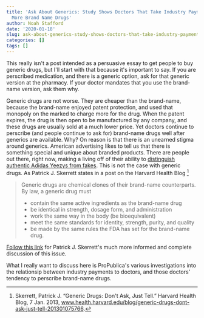 ```yaml
---
title: 'Ask About Generics: Study Shows Doctors That Take Industry Payments Perscribe
  More Brand Name Drugs'
author: Noah Stafford
date: '2020-01-18'
slug: ask-about-generics-study-shows-doctors-that-take-industry-payments-perscribe-more-brand-name-drugs
categories: []
tags: []
---
```


This really isn't a post intended as a persuasive essay to get people to buy generic drugs, but I'll start with that because it's important to say.  If you are perscribed medication, and there is a generic option, ask for that generic version at the pharmacy.  If your doctor mandates that you use the brand-name version, ask them why.  

Generic drugs are not worse.  They are cheaper than the brand-name, because the brand-name enjoyed patent protection, and used that monopoly on the marked to charge more for the drug.  When the patent expires, the drug is then open to be manufactured by any company, and these drugs are usually sold at a much lower price.  Yet doctors continue to perscribe (and people continue to ask for) brand-name drugs well after generics are available.  Why? On reason is that there is an unearned stigma around generics.  American advertising likes to tell us that there is something special and unique about branded products.  There are people out there, right now, making a living off of their ability to [distinguish authentic Adidas Yeezys from fakes](https://youtu.be/X3ySrcI2mEA).  This is not the case with generic drugs.  As Patrick J. Skerrett states in a post on the Harvard Health Blog [^1]
> Generic drugs are chemical clones of their brand-name counterparts. By law, a generic drug must
> - contain the same active ingredients as the brand-name drug
> - be identical in strength, dosage form, and administration
> - work the same way in the body (be bioequivalent)
> - meet the same standards for identity, strength, purity, and quality
> - be made by the same rules the FDA has set for the brand-name drug.

[Follow this link](https://www.health.harvard.edu/blog/generic-drugs-dont-ask-just-tell-201301075766) for Patrick J. Skerrett's much more informed and complete discussion of this issue.

What I really want to discuss here is ProPublica's various investigations into the relationsip between industry payments to doctors, and those doctors' tendency to perscribe brand-name drugs.  












[^1]: Skerrett, Patrick J. “Generic Drugs: Don't Ask, Just Tell.” Harvard Health Blog, 7 Jan. 2013, www.health.harvard.edu/blog/generic-drugs-dont-ask-just-tell-201301075766.

[^2]: 